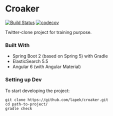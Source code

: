 # Croaker
[![Build Status](https://travis-ci.org/lapek/croaker.svg?branch=master)](https://travis-ci.org/lapek/croaker)
[![codecov](https://codecov.io/gh/lapek/croaker/branch/master/graph/badge.svg)](https://codecov.io/gh/lapek/croaker)

Twitter-clone project for training purpose.

### Built With
* Spring Boot 2 (based on Spring 5) with Gradle
* ElasticSearch 5.5 
* Angular 6 (with Angular Material) 

### Setting up Dev

To start developing the project:

```shell
git clone https://github.com/lapek/croaker.git
cd path-to-project/
gradle check
```
